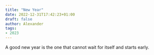 ```yaml
---
title: "New Year"
date: 2022-12-31T17:42:23+01:00
draft: false
author: Alexander
tags:
- 2023
---
```


A good new year is the one that cannot wait for itself and starts early.
